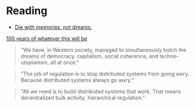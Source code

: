 # Reading

- [Die with memories, not dreams.](https://twitter.com/rubenharris/status/1464220512830124032)

[100 years of whatever this will be](https://apenwarr.ca/log/20211201)

> "We have, in Western society, managed to simultaneously botch the dreams of democracy, capitalism, social coherence, and techno-utopianism, all at once."

> "The job of regulation is to stop distributed systems from going awry. Because distributed systems always go awry."

> "All we need is to build distributed systems that work. That means decentralized bulk activity, hierarchical regulation."

